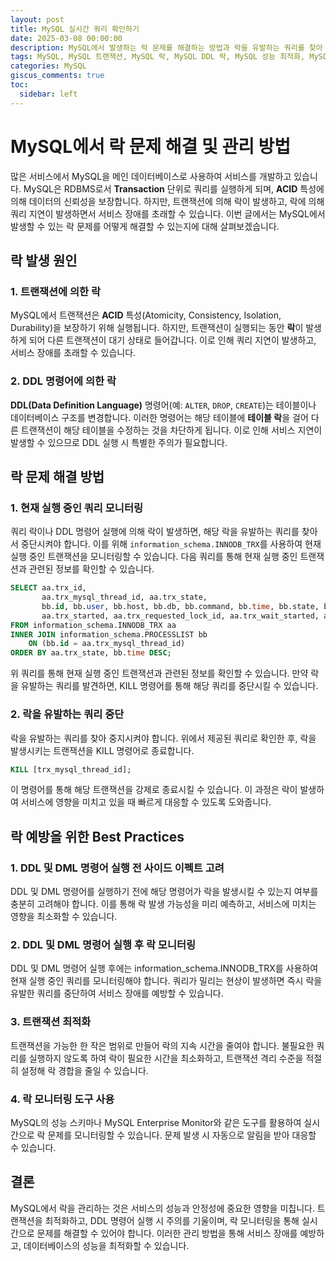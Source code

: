 ```yaml
---
layout: post
title: MySQL 실시간 쿼리 확인하기
date: 2025-03-08 00:00:00
description: MySQL에서 발생하는 락 문제를 해결하는 방법과 락을 유발하는 쿼리를 찾아 종료하는 절차를 설명합니다. 트랜잭션, DDL, DML 명령어의 락 사이드 이펙트를 고려하여 서비스 장애를 예방하고, 락을 관리하는 방법을 소개합니다.
tags: MySQL, MySQL 트랜잭션, MySQL 락, MySQL DDL 락, MySQL 성능 최적화, MySQL 트랜잭션 락, MySQL 인덱스 최적화, MySQL Deadlock 해결, MySQL DML 최적화, 데이터베이스 성능 튜닝, InnoDB 트랜잭션, MySQL 쿼리 최적화, MySQL 모니터링, MySQL 정보 스키마, MySQL 프로세스 관리
categories: MySQL
giscus_comments: true
toc:
  sidebar: left
---
```


# MySQL에서 락 문제 해결 및 관리 방법

많은 서비스에서 MySQL을 메인 데이터베이스로 사용하여 서비스를 개발하고 있습니다. MySQL은 RDBMS로서 **Transaction** 단위로 쿼리를 실행하게 되며, **ACID** 특성에 의해 데이터의 신뢰성을 보장합니다. 하지만, 트랜잭션에 의해 락이 발생하고, 락에 의해 쿼리 지연이 발생하면서 서비스 장애를 초래할 수 있습니다. 이번 글에서는 MySQL에서 발생할 수 있는 락 문제를 어떻게 해결할 수 있는지에 대해 살펴보겠습니다.

## 락 발생 원인

### 1. 트랜잭션에 의한 락

MySQL에서 트랜잭션은 **ACID** 특성(Atomicity, Consistency, Isolation, Durability)을 보장하기 위해 실행됩니다. 하지만, 트랜잭션이 실행되는 동안 **락**이 발생하게 되어 다른 트랜잭션이 대기 상태로 들어갑니다. 이로 인해 쿼리 지연이 발생하고, 서비스 장애를 초래할 수 있습니다.

### 2. DDL 명령어에 의한 락

**DDL(Data Definition Language)** 명령어(예: `ALTER`, `DROP`, `CREATE`)는 테이블이나 데이터베이스 구조를 변경합니다. 이러한 명령어는 해당 테이블에 **테이블 락**을 걸어 다른 트랜잭션이 해당 테이블을 수정하는 것을 차단하게 됩니다. 이로 인해 서비스 지연이 발생할 수 있으므로 DDL 실행 시 특별한 주의가 필요합니다.

## 락 문제 해결 방법

### 1. 현재 실행 중인 쿼리 모니터링

쿼리 락이나 DDL 명령어 실행에 의해 락이 발생하면, 해당 락을 유발하는 쿼리를 찾아서 중단시켜야 합니다. 이를 위해 `information_schema.INNODB_TRX`를 사용하여 현재 실행 중인 트랜잭션을 모니터링할 수 있습니다. 다음 쿼리를 통해 현재 실행 중인 트랜잭션과 관련된 정보를 확인할 수 있습니다.

```sql
SELECT aa.trx_id,
       aa.trx_mysql_thread_id, aa.trx_state,
       bb.id, bb.user, bb.host, bb.db, bb.command, bb.time, bb.state, bb.info,
       aa.trx_started, aa.trx_requested_lock_id, aa.trx_wait_started, aa.trx_weight
FROM information_schema.INNODB_TRX aa
INNER JOIN information_schema.PROCESSLIST bb
    ON (bb.id = aa.trx_mysql_thread_id)
ORDER BY aa.trx_state, bb.time DESC;
```

위 쿼리를 통해 현재 실행 중인 트랜잭션과 관련된 정보를 확인할 수 있습니다. 만약 락을 유발하는 쿼리를 발견하면, KILL 명령어를 통해 해당 쿼리를 중단시킬 수 있습니다.

### 2. 락을 유발하는 쿼리 중단

락을 유발하는 쿼리를 찾아 중지시켜야 합니다. 위에서 제공된 쿼리로 확인한 후, 락을 발생시키는 트랜잭션을 KILL 명령어로 종료합니다.

```sql
KILL [trx_mysql_thread_id];
```

이 명령어를 통해 해당 트랜잭션을 강제로 종료시킬 수 있습니다. 이 과정은 락이 발생하여 서비스에 영향을 미치고 있을 때 빠르게 대응할 수 있도록 도와줍니다.

## 락 예방을 위한 Best Practices

### 1. DDL 및 DML 명령어 실행 전 사이드 이펙트 고려

DDL 및 DML 명령어를 실행하기 전에 해당 명령어가 락을 발생시킬 수 있는지 여부를 충분히 고려해야 합니다. 이를 통해 락 발생 가능성을 미리 예측하고, 서비스에 미치는 영향을 최소화할 수 있습니다.

### 2. DDL 및 DML 명령어 실행 후 락 모니터링

DDL 및 DML 명령어 실행 후에는 information_schema.INNODB_TRX를 사용하여 현재 실행 중인 쿼리를 모니터링해야 합니다. 쿼리가 밀리는 현상이 발생하면 즉시 락을 유발한 쿼리를 중단하여 서비스 장애를 예방할 수 있습니다.

### 3. 트랜잭션 최적화

트랜잭션을 가능한 한 작은 범위로 만들어 락의 지속 시간을 줄여야 합니다. 불필요한 쿼리를 실행하지 않도록 하여 락이 필요한 시간을 최소화하고, 트랜잭션 격리 수준을 적절히 설정해 락 경합을 줄일 수 있습니다.

### 4. 락 모니터링 도구 사용

MySQL의 성능 스키마나 MySQL Enterprise Monitor와 같은 도구를 활용하여 실시간으로 락 문제를 모니터링할 수 있습니다. 문제 발생 시 자동으로 알림을 받아 대응할 수 있습니다.

## 결론

MySQL에서 락을 관리하는 것은 서비스의 성능과 안정성에 중요한 영향을 미칩니다. 트랜잭션을 최적화하고, DDL 명령어 실행 시 주의를 기울이며, 락 모니터링을 통해 실시간으로 문제를 해결할 수 있어야 합니다. 이러한 관리 방법을 통해 서비스 장애를 예방하고, 데이터베이스의 성능을 최적화할 수 있습니다.
